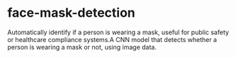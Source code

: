 # face-mask-detection
Automatically identify if a person is wearing a mask, useful for public safety or healthcare compliance systems.A CNN model that detects whether a person is wearing a mask or not, using image data.
